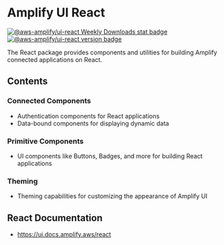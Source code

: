 # Amplify UI React

[![@aws-amplify/ui-react Weekly Downloads stat badge](https://img.shields.io/npm/dw/@aws-amplify/ui-react?label=Download&logo=Amplify&style=flat)](https://www.npmjs.com/package/@aws-amplify/ui-react) [![@aws-amplify/ui-react version badge](https://img.shields.io/npm/v/@aws-amplify/ui-react/latest)](https://www.npmjs.com/package/@aws-amplify/ui-react)

The React package provides components and utilities for building Amplify connected applications on React.

## Contents

### Connected Components

- Authentication components for React applications
- Data-bound components for displaying dynamic data

### Primitive Components

- UI components like Buttons, Badges, and more for building React applications

### Theming

- Theming capabilities for customizing the appearance of Amplify UI

## React Documentation

- https://ui.docs.amplify.aws/react
